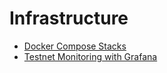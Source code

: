 # Infrastructure

- [Docker Compose Stacks](docker-compose.md)
- [Testnet Monitoring with Grafana](monitoring-grafana-testnet.md)
